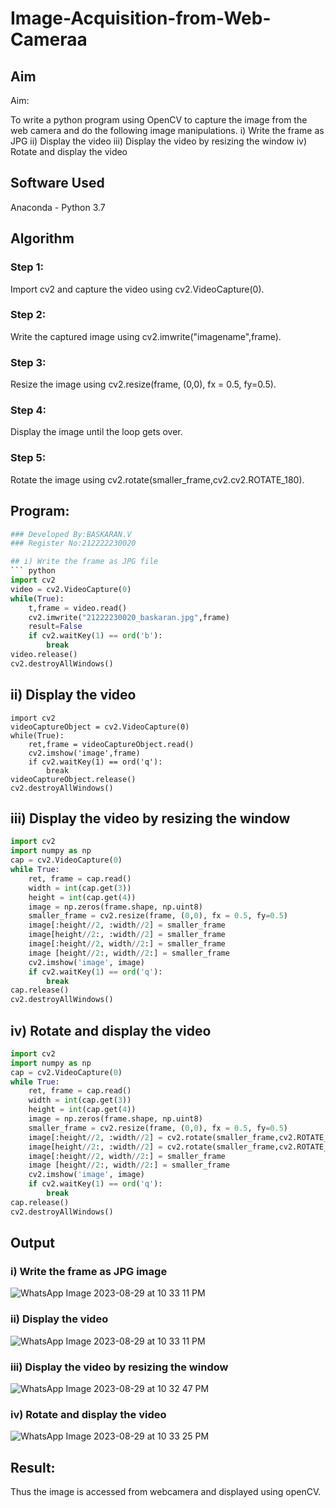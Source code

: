 # Image-Acquisition-from-Web-Cameraa
## Aim
 
Aim:
 
To write a python program using OpenCV to capture the image from the web camera and do the following image manipulations.
i) Write the frame as JPG 
ii) Display the video 
iii) Display the video by resizing the window
iv) Rotate and display the video

## Software Used
Anaconda - Python 3.7
## Algorithm
### Step 1:
Import cv2 and capture the video using cv2.VideoCapture(0).
### Step 2:
Write the captured image using cv2.imwrite("imagename",frame).
### Step 3:
Resize the image using cv2.resize(frame, (0,0), fx = 0.5, fy=0.5).
### Step 4:
Display the image until the loop gets over.
### Step 5:
Rotate the image using cv2.rotate(smaller_frame,cv2.cv2.ROTATE_180).
## Program:
``` Python
### Developed By:BASKARAN.V
### Register No:212222230020

## i) Write the frame as JPG file
``` python
import cv2
video = cv2.VideoCapture(0)
while(True):
    t,frame = video.read()
    cv2.imwrite("21222230020_baskaran.jpg",frame)
    result=False
    if cv2.waitKey(1) == ord('b'):
        break
video.release()
cv2.destroyAllWindows()
```
## ii) Display the video
```
import cv2
videoCaptureObject = cv2.VideoCapture(0)
while(True):
    ret,frame = videoCaptureObject.read()
    cv2.imshow('image',frame)
    if cv2.waitKey(1) == ord('q'):
        break
videoCaptureObject.release()
cv2.destroyAllWindows()
```
## iii) Display the video by resizing the window
``` python
import cv2
import numpy as np
cap = cv2.VideoCapture(0)
while True:
    ret, frame = cap.read() 
    width = int(cap.get(3))
    height = int(cap.get(4))
    image = np.zeros(frame.shape, np.uint8) 
    smaller_frame = cv2.resize(frame, (0,0), fx = 0.5, fy=0.5) 
    image[:height//2, :width//2] = smaller_frame
    image[height//2:, :width//2] = smaller_frame
    image[:height//2, width//2:] = smaller_frame 
    image [height//2:, width//2:] = smaller_frame
    cv2.imshow('image', image)
    if cv2.waitKey(1) == ord('q'):
        break
cap.release()
cv2.destroyAllWindows()
```
## iv) Rotate and display the video
``` python
import cv2
import numpy as np
cap = cv2.VideoCapture(0)
while True:
    ret, frame = cap.read() 
    width = int(cap.get(3))
    height = int(cap.get(4))
    image = np.zeros(frame.shape, np.uint8) 
    smaller_frame = cv2.resize(frame, (0,0), fx = 0.5, fy=0.5) 
    image[:height//2, :width//2] = cv2.rotate(smaller_frame,cv2.ROTATE_180)
    image[height//2:, :width//2] = cv2.rotate(smaller_frame,cv2.ROTATE_180)
    image[:height//2, width//2:] = smaller_frame 
    image [height//2:, width//2:] = smaller_frame
    cv2.imshow('image', image)
    if cv2.waitKey(1) == ord('q'):
        break
cap.release()
cv2.destroyAllWindows()

```
## Output

### i) Write the frame as JPG image
![WhatsApp Image 2023-08-29 at 10 33 11 PM](https://github.com/BaskaranV15/Image-Acquisition-from-Web-Cameraa/assets/118703522/0deb6462-6cc6-4c7c-a688-c3cc5a962e86)
### ii) Display the video
![WhatsApp Image 2023-08-29 at 10 33 11 PM](https://github.com/BaskaranV15/Image-Acquisition-from-Web-Cameraa/assets/118703522/70dc69ff-bd66-43c6-bacc-46543806b93f)
### iii) Display the video by resizing the window
![WhatsApp Image 2023-08-29 at 10 32 47 PM](https://github.com/BaskaranV15/Image-Acquisition-from-Web-Cameraa/assets/118703522/97b3c23c-da59-4835-a0e7-8a527591f869)
### iv) Rotate and display the video
![WhatsApp Image 2023-08-29 at 10 33 25 PM](https://github.com/BaskaranV15/Image-Acquisition-from-Web-Cameraa/assets/118703522/d4972568-18b7-439b-a4ba-cb6f8b9ab3e2)
## Result:
Thus the image is accessed from webcamera and displayed using openCV.
